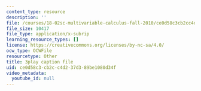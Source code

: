 ```yaml
---
content_type: resource
description: ''
file: /courses/18-02sc-multivariable-calculus-fall-2010/ce0d58c3cb2cc4d237d389be1080d34f_grns_GNYWe4.srt
file_size: 10417
file_type: application/x-subrip
learning_resource_types: []
license: https://creativecommons.org/licenses/by-nc-sa/4.0/
ocw_type: OCWFile
resourcetype: Other
title: 3play caption file
uid: ce0d58c3-cb2c-c4d2-37d3-89be1080d34f
video_metadata:
  youtube_id: null
---
```

